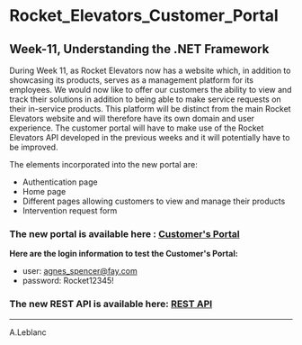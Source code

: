 # Rocket_Elevators_Customer_Portal
## Week-11, Understanding the .NET Framework

During Week 11, as Rocket Elevators now has a website which, in addition to showcasing its products, serves as a management platform for its employees. We would now like to offer our customers the ability to view and track their solutions in addition to being able to make service requests on their in-service products. This platform will be distinct from the main Rocket Elevators website and will therefore have its own domain and user experience. The customer portal will have to make use of the Rocket Elevators API developed in the previous weeks and it will potentially have to be improved.

The elements incorporated into the new portal are:
- Authentication page
- Home page
- Different pages allowing customers to view and manage their products
- Intervention request form

### The new portal is available here : [Customer's Portal](https://rocketelevatorscustomersportal.azurewebsites.net/Identity/Account/Login?ReturnUrl=%2F)
**Here are the login information to test the Customer's Portal:**
- user: agnes_spencer@fay.com
- password: Rocket12345!

### The new REST API is available here: [REST API](https://github.com/CptnWookie/Rocket_Elevators_REST_API)

***********************************************************************************************************************

A.Leblanc

